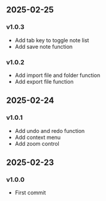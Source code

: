 
## 2025-02-25
### v1.0.3
- Add tab key to toggle note list
- Add save note function

### v1.0.2
- Add import file and folder function
- Add export file function


## 2025-02-24
### v1.0.1
- Add undo and redo function
- Add context menu
- Add zoom control

## 2025-02-23
### v1.0.0
- First commit
